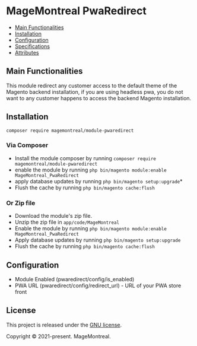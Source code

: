 # MageMontreal PwaRedirect

 - [Main Functionalities](#markdown-header-main-functionalities)
 - [Installation](#markdown-header-installation)
 - [Configuration](#markdown-header-configuration)
 - [Specifications](#markdown-header-specifications)
 - [Attributes](#markdown-header-attributes)


## Main Functionalities

This module redirect any customer access to the default theme of the Magento backend installation, if you are using headless pwa, you do not want to any customer happens to access the backend Magento installation.

## Installation

    composer require magemontreal/module-pwaredirect

### Via Composer

 - Install the module composer by running `composer require magemontreal/module-pwaredirect`
 - enable the module by running `php bin/magento module:enable MageMontreal_PwaRedirect`
 - apply database updates by running `php bin/magento setup:upgrade`\*
 - Flush the cache by running `php bin/magento cache:flush`

### Or Zip file

 - Download the module's zip file.
 - Unzip the zip file in `app/code/MageMontreal`
 - Enable the module by running `php bin/magento module:enable MageMontreal_PwaRedirect`
 - Apply database updates by running `php bin/magento setup:upgrade`
 - Flush the cache by running `php bin/magento cache:flush`
 
## Configuration

 - Module Enabled (pwaredirect/config/is_enabled)
 - PWA URL (pwaredirect/config/redirect_url) - URL of your PWA store front

## License

This project is released under the [GNU license](https://github.com/MageMontreal/magento2-pwa-redirect/blob/master/LICENSE.txt).

Copyright © 2021-present. MageMontreal.